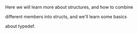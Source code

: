 Here we will learn more about structures, and how to combine

different members into structs, and we'll learn some basics

about typedef.
